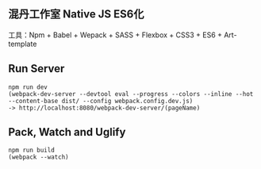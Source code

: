 混丹工作室 Native JS ES6化 
---

工具：Npm + Babel + Wepack + SASS + Flexbox + CSS3 + ES6 + Art-template


Run Server
---
 
```
npm run dev
(webpack-dev-server --devtool eval --progress --colors --inline --hot --content-base dist/ --config webpack.config.dev.js)
-> http://localhost:8080/webpack-dev-server/(pageName)
```

Pack, Watch and Uglify
---
 
```
npm run build
(webpack --watch)
```